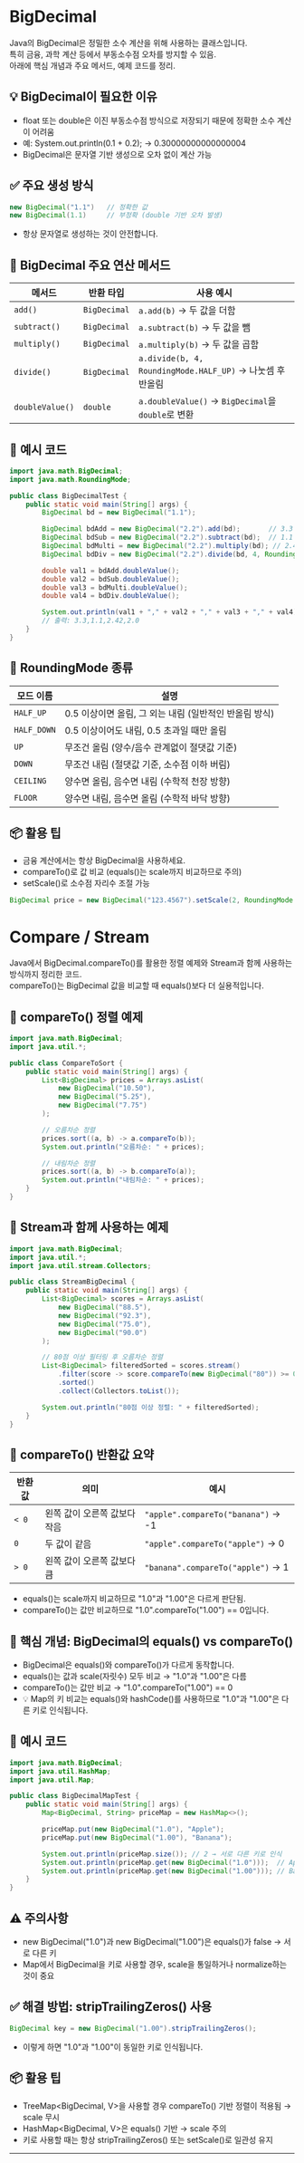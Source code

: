 # BigDecimal
Java의 BigDecimal은 정밀한 소수 계산을 위해 사용하는 클래스입니다.  
특히 금융, 과학 계산 등에서 부동소수점 오차를 방지할 수 있음.  
아래에 핵심 개념과 주요 메서드, 예제 코드를 정리.

## 💡 BigDecimal이 필요한 이유
- float 또는 double은 이진 부동소수점 방식으로 저장되기 때문에 정확한 소수 계산이 어려움
- 예: System.out.println(0.1 + 0.2); → 0.30000000000000004
- BigDecimal은 문자열 기반 생성으로 오차 없이 계산 가능

## ✅ 주요 생성 방식
```java
new BigDecimal("1.1")   // 정확한 값
new BigDecimal(1.1)     // 부정확 (double 기반 오차 발생)
```
- 항상 문자열로 생성하는 것이 안전합니다.


## 🔧 BigDecimal 주요 연산 메서드

| 메서드          | 반환 타입 | 사용 예시                                 |
|-----------------|------------|--------------------------------------------|
| `add()`         | `BigDecimal` | `a.add(b)` → 두 값을 더함                   |
| `subtract()`    | `BigDecimal` | `a.subtract(b)` → 두 값을 뺌                |
| `multiply()`    | `BigDecimal` | `a.multiply(b)` → 두 값을 곱함              |
| `divide()`      | `BigDecimal` | `a.divide(b, 4, RoundingMode.HALF_UP)` → 나눗셈 후 반올림 |
| `doubleValue()` | `double`     | `a.doubleValue()` → `BigDecimal`을 `double`로 변환 |

## 🧪 예시 코드
```java
import java.math.BigDecimal;
import java.math.RoundingMode;

public class BigDecimalTest {
    public static void main(String[] args) {
        BigDecimal bd = new BigDecimal("1.1");

        BigDecimal bdAdd = new BigDecimal("2.2").add(bd);       // 3.3
        BigDecimal bdSub = new BigDecimal("2.2").subtract(bd);  // 1.1
        BigDecimal bdMulti = new BigDecimal("2.2").multiply(bd); // 2.42
        BigDecimal bdDiv = new BigDecimal("2.2").divide(bd, 4, RoundingMode.HALF_UP); // 2.0000

        double val1 = bdAdd.doubleValue();
        double val2 = bdSub.doubleValue();
        double val3 = bdMulti.doubleValue();
        double val4 = bdDiv.doubleValue();

        System.out.println(val1 + "," + val2 + "," + val3 + "," + val4);
        // 출력: 3.3,1.1,2.42,2.0
    }
}
```

## 🧠 RoundingMode 종류

| 모드 이름        | 설명                                                                 |
|------------------|----------------------------------------------------------------------|
| `HALF_UP`        | 0.5 이상이면 올림, 그 외는 내림 (일반적인 반올림 방식)               |
| `HALF_DOWN`      | 0.5 이상이어도 내림, 0.5 초과일 때만 올림                            |
| `UP`             | 무조건 올림 (양수/음수 관계없이 절댓값 기준)                         |
| `DOWN`           | 무조건 내림 (절댓값 기준, 소수점 이하 버림)                          |
| `CEILING`        | 양수면 올림, 음수면 내림 (수학적 천장 방향)                          |
| `FLOOR`          | 양수면 내림, 음수면 올림 (수학적 바닥 방향)                          |



## 📦 활용 팁
- 금융 계산에서는 항상 BigDecimal을 사용하세요.
- compareTo()로 값 비교 (equals()는 scale까지 비교하므로 주의)
- setScale()로 소수점 자리수 조절 가능
```java
BigDecimal price = new BigDecimal("123.4567").setScale(2, RoundingMode.HALF_UP); // 123.46
```

# Compare / Stream

Java에서 BigDecimal.compareTo()를 활용한 정렬 예제와 Stream과 함께 사용하는 방식까지 정리한 코드.  
compareTo()는 BigDecimal 값을 비교할 때 equals()보다 더 실용적입니다.

## 🔁 compareTo() 정렬 예제
```java
import java.math.BigDecimal;
import java.util.*;

public class CompareToSort {
    public static void main(String[] args) {
        List<BigDecimal> prices = Arrays.asList(
            new BigDecimal("10.50"),
            new BigDecimal("5.25"),
            new BigDecimal("7.75")
        );

        // 오름차순 정렬
        prices.sort((a, b) -> a.compareTo(b));
        System.out.println("오름차순: " + prices);

        // 내림차순 정렬
        prices.sort((a, b) -> b.compareTo(a));
        System.out.println("내림차순: " + prices);
    }
}
```


## 🌊 Stream과 함께 사용하는 예제
```java
import java.math.BigDecimal;
import java.util.*;
import java.util.stream.Collectors;

public class StreamBigDecimal {
    public static void main(String[] args) {
        List<BigDecimal> scores = Arrays.asList(
            new BigDecimal("88.5"),
            new BigDecimal("92.3"),
            new BigDecimal("75.0"),
            new BigDecimal("90.0")
        );

        // 80점 이상 필터링 후 오름차순 정렬
        List<BigDecimal> filteredSorted = scores.stream()
            .filter(score -> score.compareTo(new BigDecimal("80")) >= 0)
            .sorted()
            .collect(Collectors.toList());

        System.out.println("80점 이상 정렬: " + filteredSorted);
    }
}
```

## 🧠 compareTo() 반환값 요약

| 반환값 | 의미                          | 예시                            |
|--------|-------------------------------|----------------------------------|
| `< 0`  | 왼쪽 값이 오른쪽 값보다 작음  | `"apple".compareTo("banana")` → -1 |
| `0`    | 두 값이 같음                  | `"apple".compareTo("apple")` → 0  |
| `> 0`  | 왼쪽 값이 오른쪽 값보다 큼    | `"banana".compareTo("apple")` → 1 |

- equals()는 scale까지 비교하므로 "1.0"과 "1.00"은 다르게 판단됨. 
- compareTo()는 값만 비교하므로 "1.0".compareTo("1.00") == 0입니다.



## 🧠 핵심 개념: BigDecimal의 equals() vs compareTo()
- BigDecimal은 equals()와 compareTo()가 다르게 동작합니다.
- equals()는 값과 scale(자릿수) 모두 비교 → "1.0"과 "1.00"은 다름
- compareTo()는 값만 비교 → "1.0".compareTo("1.00") == 0
- 💡 Map의 키 비교는 equals()와 hashCode()를 사용하므로 "1.0"과 "1.00"은 다른 키로 인식됩니다.


## 🧪 예시 코드
```java
import java.math.BigDecimal;
import java.util.HashMap;
import java.util.Map;

public class BigDecimalMapTest {
    public static void main(String[] args) {
        Map<BigDecimal, String> priceMap = new HashMap<>();

        priceMap.put(new BigDecimal("1.0"), "Apple");
        priceMap.put(new BigDecimal("1.00"), "Banana");

        System.out.println(priceMap.size()); // 2 → 서로 다른 키로 인식
        System.out.println(priceMap.get(new BigDecimal("1.0")));  // Apple
        System.out.println(priceMap.get(new BigDecimal("1.00"))); // Banana
    }
}
```


## ⚠️ 주의사항
- new BigDecimal("1.0")과 new BigDecimal("1.00")은 equals()가 false → 서로 다른 키
- Map에서 BigDecimal을 키로 사용할 경우, scale을 통일하거나 normalize하는 것이 중요

## ✅ 해결 방법: stripTrailingZeros() 사용
```java
BigDecimal key = new BigDecimal("1.00").stripTrailingZeros();
```
- 이렇게 하면 "1.0"과 "1.00"이 동일한 키로 인식됩니다.

## 📦 활용 팁
- TreeMap<BigDecimal, V>을 사용할 경우 compareTo() 기반 정렬이 적용됨 → scale 무시
- HashMap<BigDecimal, V>은 equals() 기반 → scale 주의
- 키로 사용할 때는 항상 stripTrailingZeros() 또는 setScale()로 일관성 유지

---


